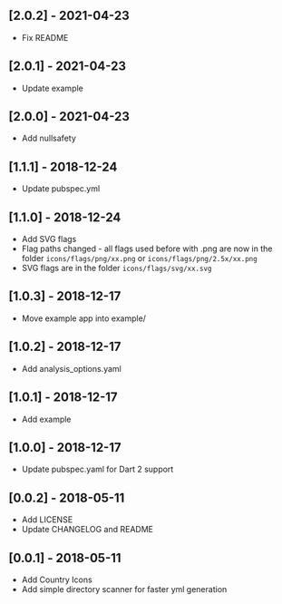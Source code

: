 ## [2.0.2] - 2021-04-23
* Fix README

## [2.0.1] - 2021-04-23
* Update example

## [2.0.0] - 2021-04-23
* Add nullsafety

## [1.1.1] - 2018-12-24
* Update pubspec.yml

## [1.1.0] - 2018-12-24

* Add SVG flags
* Flag paths changed - all flags used before with .png are now in the folder ``icons/flags/png/xx.png`` or ``icons/flags/png/2.5x/xx.png``
* SVG flags are in the folder ``icons/flags/svg/xx.svg``

## [1.0.3] - 2018-12-17

* Move example app into example/

## [1.0.2] - 2018-12-17

* Add analysis_options.yaml

## [1.0.1] - 2018-12-17

* Add example

## [1.0.0] - 2018-12-17

* Update pubspec.yaml for Dart 2 support

## [0.0.2] - 2018-05-11

* Add LICENSE
* Update CHANGELOG and README

## [0.0.1] - 2018-05-11

* Add Country Icons
* Add simple directory scanner for faster yml generation
